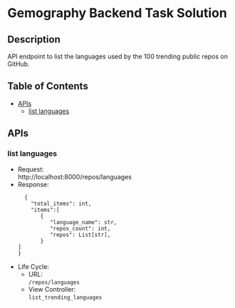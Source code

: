# Gemography Backend Task Solution

## Description

API endpoint to list the languages used by the 100 trending public repos on GitHub.

## Table of Contents

- [APIs](#apis)
  - [list languages](#list-languages)

<div id='apis'/>

## APIs

<div id='list-languages'/>

### list languages

- Request:  
   http://localhost:8000/repos/languages
- Response:
  ```
    {
      "total_items": int,
      "items":[
         {
            "language_name": str,
            "repos_count": int,
            "repos": List[str],
         }
  ]
  }
  ```
- Life Cycle:
  - URL:  
     `/repos/languages`
  - View Controller:  
     `list_trending_languages`
